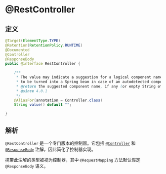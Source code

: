 # @RestController

## 定义

```java
@Target(ElementType.TYPE)
@Retention(RetentionPolicy.RUNTIME)
@Documented
@Controller
@ResponseBody
public @interface RestController {

    /**
     * The value may indicate a suggestion for a logical component name,
     * to be turned into a Spring bean in case of an autodetected component.
     * @return the suggested component name, if any (or empty String otherwise)
     * @since 4.0.1
     */
    @AliasFor(annotation = Controller.class)
    String value() default "";

}
```

## 解析

`@RestController` 是一个专门版本的控制器。它包括 [`@Controller`](/Spring/stereotype/Controller.md) 和 [`@ResponseBody`](/Spring/web/bind/ResponseBody.md) 注解，因此简化了控制器实现。

携带此注解的类型被视为控制器，其中 `@RequestMapping` 方法默认假定 `@ResponseBody` 语义。

